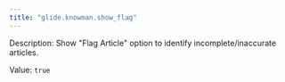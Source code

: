 ```yaml
---
title: "glide.knowman.show_flag"
---
```


Description: Show "Flag Article" option to identify incomplete/inaccurate articles.

Value: `true`
